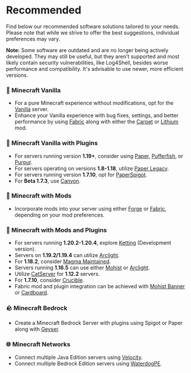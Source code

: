 # Recommended
Find below our recommended software solutions tailored to your needs. Please note that while we strive to offer the best suggestions, individual preferences may vary.

**Note:** Some software are outdated and are no longer being actively developed. They may still be useful, but they aren't supported and most likely contain security vulnerabilities, like Log4Shell, besides worse performance and compatibility. It's advisable to use newer, more efficient versions.

### 🍦 Minecraft Vanilla
- For a pure Minecraft experience without modifications, opt for the [Vanilla](java/VANILLA.md#-vanilla-minecraft) server.
- Enhance your Vanilla experience with bug fixes, settings, and better performance by using [Fabric](java/MODS.md#-fabric) along with either the [Carpet](https://www.curseforge.com/minecraft/mc-mods/carpet) or [Lithium](https://www.curseforge.com/minecraft/mc-mods/lithium) mod.

### 🚰 Minecraft Vanilla with Plugins
- For servers running version **1.19+**, consider using [Paper](java/PLUGINS.md#-paper), [Pufferfish](java/PLUGINS.md#-pufferfish), or [Purpur](java/PLUGINS.md#-purpur).
- For servers operating on versions **1.8-1.18**, utilize [Paper Legacy](java/PLUGINS.md#-paper).
- For servers running version **1.7.10**, opt for [PaperSpigot](java/PLUGINS.md#-paper).
- For **Beta 1.7.3**, use [Canyon](java/PLUGINS.md#-canyon).

### 🔨 Minecraft with Mods
- Incorporate mods into your server using either [Forge](java/MODS.md#-forge) or [Fabric](java/MODS.md#-fabric), depending on your mod preferences.

### 🔮 Minecraft with Mods and Plugins
- For servers running **1.20.2-1.20.4**, explore [Ketting](java/MODS+PLUGINS.md#-ketting) (Development version).
- Servers on **1.19.2/1.19.4** can utilize [Arclight](java/MODS+PLUGINS.md#-arclight).
- For **1.18.2**, consider [Magma Maintained](java/MODS+PLUGINS.md#-magma-maintained).
- Servers running **1.16.5** can use either [Mohist](java/MODS+PLUGINS.md#-mohist) or [Arclight](java/MODS+PLUGINS.md#-arclight).
- Utilize [CatServer](java/MODS+PLUGINS.md#-catserver) for **1.12.2** servers.
- For **1.7.10**, consider [Crucible](java/MODS+PLUGINS.md#-crucible).
- Fabric mod and plugin integration can be achieved with [Mohist Banner](java/MODS+PLUGINS.md#-banner) or [Cardboard](java/MODS+PLUGINS.md#-cardboard).

### 🪨 Minecraft Bedrock
- Create a Minecraft Bedrock Server with plugins using Spigot or Paper along with [Geyser](OTHERS.md#-geysermc).

### 🌐 Minecraft Networks
- Connect multiple Java Edition servers using [Velocity](java/PROXIES.md#-velocity).
- Connect multiple Bedrock Edition servers using [WaterdogPE](bedrock/PROXIES.md#-waterdogpe).

